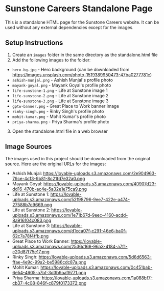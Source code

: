 
# Sunstone Careers Standalone Page

This is a standalone HTML page for the Sunstone Careers website. It can be used without any external dependencies except for the images.

## Setup Instructions

1. Create an `images` folder in the same directory as the standalone.html file
2. Add the following images to the folder:

- `hero-bg.jpg` - Hero background (can be downloaded from https://images.unsplash.com/photo-1519389950473-47ba0277781c)
- `ashish-munjal.png` - Ashish Munjal's profile photo
- `mayank-goyal.png` - Mayank Goyal's profile photo
- `life-sunstone-1.png` - Life at Sunstone image 1
- `life-sunstone-2.png` - Life at Sunstone image 2
- `life-sunstone-3.png` - Life at Sunstone image 3
- `gptw-banner.png` - Great Place to Work banner image
- `rinky-singh.png` - Rinky Singh's profile photo
- `mohit-kumar.png` - Mohit Kumar's profile photo
- `priya-sharma.png` - Priya Sharma's profile photo

3. Open the standalone.html file in a web browser

## Image Sources

The images used in this project should be downloaded from the original source. Here are the original URLs for the images:

- Ashish Munjal: https://lovable-uploads.s3.amazonaws.com/2e904963-79ce-4c13-9b81-8c21fd7e32a0.png
- Mayank Goyal: https://lovable-uploads.s3.amazonaws.com/40907d23-dd16-470b-ac4e-5a32e1e75ca9.png
- Life at Sunstone 1: https://lovable-uploads.s3.amazonaws.com/52f98796-9ee7-422e-a474-27588b7c9669.png
- Life at Sunstone 2: https://lovable-uploads.s3.amazonaws.com/1e71b67d-9eec-4160-acdd-8a916104c083.png
- Life at Sunstone 3: https://lovable-uploads.s3.amazonaws.com/d1cca07f-c291-46e6-ba0f-62c7a78f4ffb.png
- Great Place to Work Banner: https://lovable-uploads.s3.amazonaws.com/2536c168-96a3-4184-a7f1-c20d87f75e17.png
- Rinky Singh: https://lovable-uploads.s3.amazonaws.com/5d6d6563-ffae-4e9c-99a2-be5986cdc87a.png
- Mohit Kumar: https://lovable-uploads.s3.amazonaws.com/0c451bab-6e54-4605-a7bf-3d3b9aaf9771.png
- Priya Sharma: https://lovable-uploads.s3.amazonaws.com/1a088bf7-cb37-4c08-846f-c879f0173372.png
